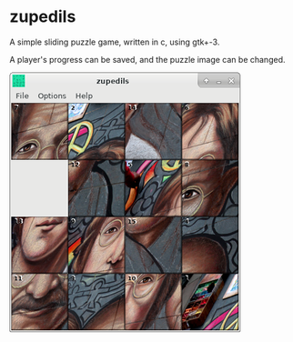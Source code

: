 # zupedils
A simple sliding puzzle game, written in c, using gtk+-3.

A player's progress can be saved, and the puzzle image can be changed.

![zupedils](https://raw.githubusercontent.com/bit-sorter/zupedils/master/zupedils.png)

